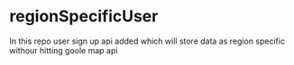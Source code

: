 # regionSpecificUser
In this repo user sign up api added which will store data as region specific withour hitting goole map api
